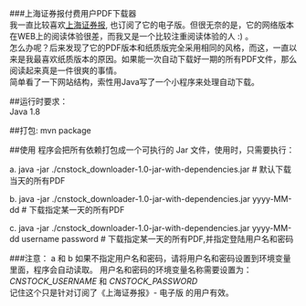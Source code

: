 ###上海证券报付费用户PDF下载器    
我一直比较喜欢[上海证券报](http://paper.cnstock.com/), 也订阅了它的电子版。但很无奈的是，它的网络版本在WEB上的阅读体验很差，而我又是一个比较注重阅读体验的人 :) 。    
怎么办呢？后来发现了它的PDF版本和纸质版完全采用相同的风格，而这，一直以来是我最喜欢纸质版本的原因。如果能一次自动下载好一期的所有PDF文件，那么阅读起来真是一件很爽的事情。   
简单看了一下网站结构，索性用Java写了一个小程序来处理自动下载。

##运行时要求：   
Java 1.8  

##打包:
mvn package   

##使用
程序会把所有依赖打包成一个可执行的 Jar 文件，使用时，只需要执行：  
  
a. java -jar ./cnstock_downloader-1.0-jar-with-dependencies.jar             # 默认下载当天的所有PDF     

b. java -jar ./cnstock_downloader-1.0-jar-with-dependencies.jar yyyy-MM-dd  # 下载指定某一天的所有PDF     

c. java -jar ./cnstock_downloader-1.0-jar-with-dependencies.jar yyyy-MM-dd username password  # 下载指定某一天的所有PDF,并指定登陆用户名和密码     

###注意：
a 和 b 如果不指定用户名和密码，请将用户名和密码设置到环境变量里面，程序会自动读取。 用户名和密码的环境变量名称需要设置为：_CNSTOCK_USERNAME_ 和 _CNSTOCK_PASSWORD_     
记住这个只是针对订阅了《上海证券报》- 电子版 的用户有效。    

 


